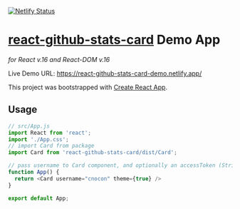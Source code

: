 [![Netlify Status](https://api.netlify.com/api/v1/badges/1e34f043-cac5-4b1d-907e-7b9ead642624/deploy-status)](https://app.netlify.com/sites/react-github-stats-card-demo/deploys)

# [react-github-stats-card](https://github.com/cnocon/react-github-stats-card) Demo App

_for React v.16 and React-DOM v.16_

Live Demo URL: https://react-github-stats-card-demo.netlify.app/

This project was bootstrapped with [Create React App](https://github.com/facebook/create-react-app).

## Usage

```js
// src/App.js
import React from 'react';
import './App.css';
// import Card from package 
import Card from 'react-github-stats-card/dist/Card';

// pass username to Card component, and optionally an accessToken (String) and theme (Boolean)
function App() {
  return <Card username="cnocon" theme={true} />
}

export default App;
```
